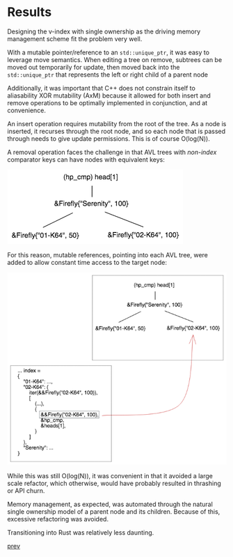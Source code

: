 # Results

Designing the v-index with single ownership as the driving memory management scheme fit the problem very well. 

With a mutable pointer/reference to an `std::unique_ptr`, it was easy to leverage move semantics. When editing a tree on remove, subtrees can be moved out temporarily for update, then moved back into the `std::unique_ptr` that represents the left or right child of a parent node

Additionally, it was important that C++ does not constrain itself to aliasability XOR mutability (AxM) because it allowed for both insert and remove operations to be optimally implemented in conjunction, and at convenience.
    
An insert operation requires mutability from the root of the tree. As a node is inserted, it recurses through the root node, and so each node that is passed through needs to give update permissions. This is of course O(log(N)).

A removal operation faces the challenge in that AVL trees with *non-index* comparator keys can have nodes with equivalent keys:

![v_index_dupl_cmp_key](v_index_dupl_cmp_key.png)

For this reason, mutable references, pointing into each AVL tree, were added to allow constant time access to the target node:

![v_index_dupl_cmp_key_sln](v_index_dupl_cmp_key_sln.png)

While this was still O(log(N)), it was convenient in that it avoided a large scale refactor, which otherwise, would have probably resulted in thrashing or API churn.

Memory management, as expected, was automated through the natural single ownership model of a parent node and its children. Because of this, excessive refactoring was avoided. 

Transitioning into Rust was relatively less daunting.

[prev](part6.md)
